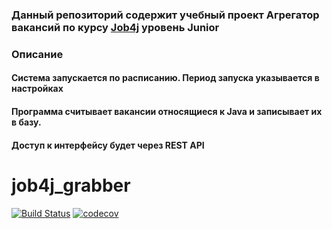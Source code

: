 ### Данный репозиторий содержит учебный проект Агрегатор вакансий по курсу [Job4j](https://job4j.ru/) уровень Junior
### Описание
#### Система запускается по расписанию. Период запуска указывается в настройках
#### Программа считывает вакансии относящиеся к Java и записывает их в базу.
#### Доступ к интерфейсу будет через REST API
# job4j_grabber
[![Build Status](https://app.travis-ci.com/vnovopashin/job4j_grabber.svg?branch=master)](https://app.travis-ci.com/vnovopashin/job4j_grabber)
[![codecov](https://codecov.io/gh/vnovopashin/job4j_grabber/branch/master/graph/badge.svg?token=G9M5M7KIDR)](https://codecov.io/gh/vnovopashin/job4j_grabber)
